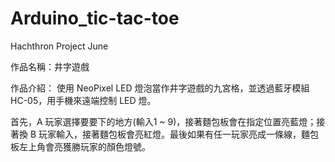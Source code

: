# Arduino_tic-tac-toe
Hachthron Project June

作品名稱：井字遊戲

作品介紹：
使用 NeoPixel LED 燈泡當作井字遊戲的九宮格，並透過藍牙模組 HC-05，用手機來遠端控制 LED 燈。

首先，A 玩家選擇要要下的地方(輸入1 ~ 9)，接著麵包板會在指定位置亮藍燈；接著換 B 玩家輸入，接著麵包板會亮紅燈。最後如果有任一玩家亮成一條線，麵包板左上角會亮獲勝玩家的顏色燈號。

